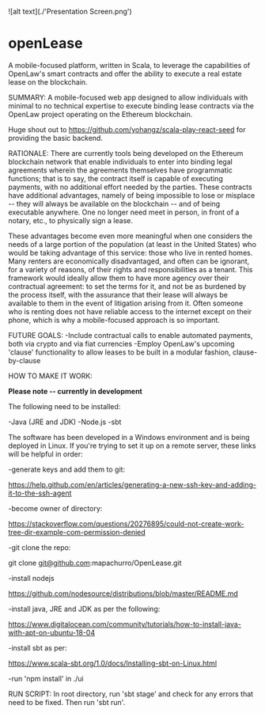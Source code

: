 ![alt text](./'Presentation Screen.png')

# openLease
A mobile-focused platform, written in Scala, to leverage the capabilities of OpenLaw's smart contracts and offer the ability to execute a real estate lease on the blockchain.

SUMMARY:
A mobile-focused web app designed to allow individuals with minimal to no technical expertise to execute binding lease contracts via the OpenLaw project operating on the Ethereum blockchain. 

Huge shout out to https://github.com/yohangz/scala-play-react-seed for providing the basic backend.

RATIONALE:
There are currently tools being developed on the Ethereum blockchain network that enable individuals to enter into binding legal agreements wherein the agreements themselves have programmatic functions; that is to say, the contract itself is capable of executing payments, with no additional effort needed by the parties. These contracts have additional advantages, namely of being impossible to lose or misplace -- they will always be available on the blockchain -- and of being executable anywhere. One no longer need meet in person, in front of a notary, etc., to physically sign a lease.

These advantages become even more meaningful when one considers the needs of a large portion of the population (at least in the United States) who would be taking advantage of this service: those who live in rented homes. Many renters are economically disadvantaged, and often can be ignorant, for a variety of reasons, of their rights and responsibilities as a tenant. This framework would ideally allow them to have more agency over their contractual agreement: to set the terms for it, and not be as burdened by the process itself, with the assurance that their lease will always be available to them in the event of litigation arising from it. Often someone who is renting does not have reliable access to the internet except on their phone, which is why a mobile-focused approach is so important.

FUTURE GOALS:
-Include contractual calls to enable automated payments, both via crypto and via fiat currencies
-Employ OpenLaw's upcoming 'clause' functionality to allow leases to be built in a modular fashion, clause-by-clause

HOW TO MAKE IT WORK:

**Please note -- currently in development**

The following need to be installed:

-Java (JRE and JDK)
-Node.js
-sbt

The software has been developed in a Windows environment and is being deployed in Linux. If you're trying to set it up on a remote server, these links will be helpful in order:

-generate keys and add them to git:

https://help.github.com/en/articles/generating-a-new-ssh-key-and-adding-it-to-the-ssh-agent

-become owner of directory:

https://stackoverflow.com/questions/20276895/could-not-create-work-tree-dir-example-com-permission-denied

-git clone the repo:

git clone git@github.com:mapachurro/OpenLease.git

-install nodejs

https://github.com/nodesource/distributions/blob/master/README.md

-install java, JRE and JDK as per the following:

https://www.digitalocean.com/community/tutorials/how-to-install-java-with-apt-on-ubuntu-18-04

-install sbt as per:

https://www.scala-sbt.org/1.0/docs/Installing-sbt-on-Linux.html

-run 'npm install' in ./ui


RUN SCRIPT:
In root directory, run 'sbt stage' and check for any errors that need to be fixed. Then run 'sbt run'.
